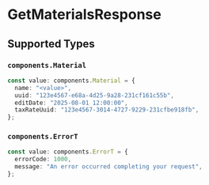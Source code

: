 # GetMaterialsResponse


## Supported Types

### `components.Material`

```typescript
const value: components.Material = {
  name: "<value>",
  uuid: "123e4567-e68a-4d25-9a28-231cf161c55b",
  editDate: "2025-08-01 12:00:00",
  taxRateUuid: "123e4567-3014-4727-9229-231cfbe918fb",
};
```

### `components.ErrorT`

```typescript
const value: components.ErrorT = {
  errorCode: 1000,
  message: "An error occurred completing your request",
};
```

